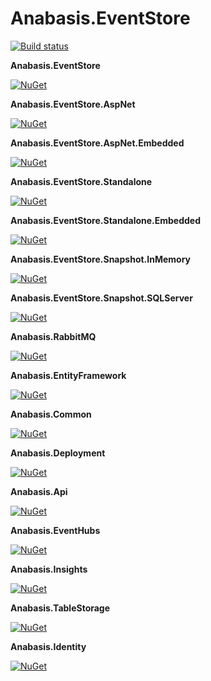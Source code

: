 # Anabasis.EventStore

[![Build status](https://ci.appveyor.com/api/projects/status/8o55d4gio3ck049g?svg=true)](https://ci.appveyor.com/project/thomasraynal/anabasis-eventstore)

**Anabasis.EventStore**

[![NuGet](https://img.shields.io/nuget/v/Anabasis.EventStore.svg)](https://www.nuget.org/packages/Anabasis.EventStore)

**Anabasis.EventStore.AspNet**

[![NuGet](https://img.shields.io/nuget/v/Anabasis.EventStore.AspNet.svg)](https://www.nuget.org/packages/Anabasis.EventStore.AspNet)

**Anabasis.EventStore.AspNet.Embedded**

[![NuGet](https://img.shields.io/nuget/v/Anabasis.EventStore.AspNet.Embedded.svg)](https://www.nuget.org/packages/Anabasis.EventStore.AspNet.Embedded)

**Anabasis.EventStore.Standalone**

[![NuGet](https://img.shields.io/nuget/v/Anabasis.EventStore.Standalone.svg)](https://www.nuget.org/packages/Anabasis.EventStore.Standalone)

**Anabasis.EventStore.Standalone.Embedded**

[![NuGet](https://img.shields.io/nuget/v/Anabasis.EventStore.Standalone.Embedded.svg)](https://www.nuget.org/packages/Anabasis.EventStore.Standalone.Embedded)

**Anabasis.EventStore.Snapshot.InMemory**

[![NuGet](https://img.shields.io/nuget/v/Anabasis.EventStore.Snapshot.InMemory.svg)](https://www.nuget.org/packages/Anabasis.EventStore.Snapshot.InMemory)

**Anabasis.EventStore.Snapshot.SQLServer**

[![NuGet](https://img.shields.io/nuget/v/Anabasis.EventStore.Snapshot.SQLServer.svg)](https://www.nuget.org/packages/Anabasis.EventStore.Snapshot.SQLServer)

**Anabasis.RabbitMQ**

[![NuGet](https://img.shields.io/nuget/v/Anabasis.RabbitMQ.svg)](https://www.nuget.org/packages/Anabasis.RabbitMQ)

**Anabasis.EntityFramework**

[![NuGet](https://img.shields.io/nuget/v/Anabasis.EntityFramework.svg)](https://www.nuget.org/packages/Anabasis.EntityFramework)

**Anabasis.Common**

[![NuGet](https://img.shields.io/nuget/v/Anabasis.Common.svg)](https://www.nuget.org/packages/Anabasis.Common)

**Anabasis.Deployment**

[![NuGet](https://img.shields.io/nuget/v/Anabasis.Deployment.svg)](https://www.nuget.org/packages/Anabasis.Deployment)

**Anabasis.Api**

[![NuGet](https://img.shields.io/nuget/v/Anabasis.Api.svg)](https://www.nuget.org/packages/Anabasis.Api)

**Anabasis.EventHubs**

[![NuGet](https://img.shields.io/nuget/v/Anabasis.EventHubs.svg)](https://www.nuget.org/packages/Anabasis.EventHubs)

**Anabasis.Insights**

[![NuGet](https://img.shields.io/nuget/v/Anabasis.Insights.svg)](https://www.nuget.org/packages/Anabasis.Insights)

**Anabasis.TableStorage**

[![NuGet](https://img.shields.io/nuget/v/Anabasis.TableStorage.svg)](https://www.nuget.org/packages/Anabasis.TableStorage)

**Anabasis.Identity**

[![NuGet](https://img.shields.io/nuget/v/Anabasis.Identity.svg)](https://www.nuget.org/packages/Anabasis.Identity)

